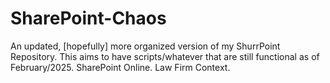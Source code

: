 # SharePoint-Chaos
An updated, [hopefully] more organized version of my ShurrPoint Repository. This aims to have scripts/whatever that are still functional as of February/2025. SharePoint Online. Law Firm Context. 
